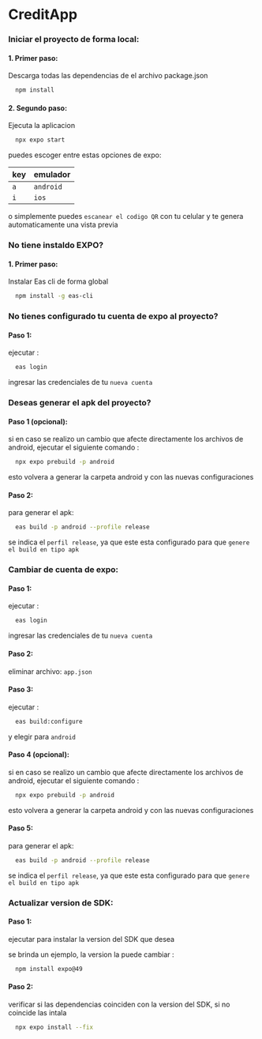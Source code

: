 # CreditApp

### Iniciar el proyecto de forma local:

#### 1. Primer paso:

Descarga todas las dependencias de el archivo package.json

```bash
  npm install
```

#### 2. Segundo paso:

Ejecuta la aplicacion

```bash
  npx expo start
```

puedes escoger entre estas opciones de expo:

| key | emulador  |
| :-- | :-------- |
| `a` | `android` |
| `i` | `ios`     |

o simplemente puedes `escanear el codigo QR` con tu celular y te genera automaticamente una vista previa

### No tiene instaldo EXPO?

#### 1. Primer paso:

Instalar Eas cli de forma global

```bash
  npm install -g eas-cli
```

### No tienes configurado tu cuenta de expo al proyecto?
#### Paso 1:
ejecutar :
```bash
  eas login
```
ingresar las credenciales de tu `nueva cuenta`

### Deseas generar el apk del proyecto?

#### Paso 1 (opcional):

si en caso se realizo un cambio que afecte directamente los archivos de android, ejecutar el siguiente comando :
```bash
  npx expo prebuild -p android
```
esto volvera a generar la carpeta android y con las nuevas configuraciones

#### Paso 2:

para generar el apk:
```bash
  eas build -p android --profile release
```
 se indica el `perfil release`, ya que este esta configurado para que `genere el build en tipo apk`

### Cambiar de cuenta de expo:
#### Paso 1:
ejecutar :
```bash
  eas login
```
ingresar las credenciales de tu `nueva cuenta`

#### Paso 2:

eliminar archivo: `app.json`

#### Paso 3:

ejecutar :
```bash
  eas build:configure
```
y elegir para `android`
#### Paso 4 (opcional):

si en caso se realizo un cambio que afecte directamente los archivos de android, ejecutar el siguiente comando :
```bash
  npx expo prebuild -p android
```
esto volvera a generar la carpeta android y con las nuevas configuraciones

#### Paso 5:

para generar el apk:
```bash
  eas build -p android --profile release
```
 se indica el `perfil release`, ya que este esta configurado para que `genere el build en tipo apk`


### Actualizar version de SDK:
#### Paso 1:
ejecutar para instalar la version del SDK que desea

se brinda un ejemplo, la version la puede cambiar :
```bash
  npm install expo@49
```

#### Paso 2:
verificar si las dependencias coinciden con la version del SDK, si no coincide las intala
```bash
  npx expo install --fix
```